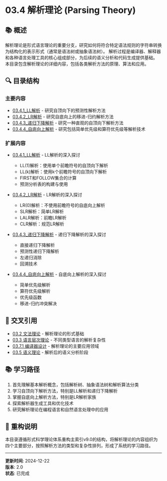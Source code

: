 # 03.4 解析理论 (Parsing Theory)

## 📚 概述

解析理论是形式语言理论的重要分支，研究如何将符合特定语法规则的字符串转换为结构化的表示形式（通常是语法树或抽象语法树）。
解析过程是编译器、解释器和各种语言处理工具的核心组成部分，为后续的语义分析和代码生成提供基础。
本目录包含解析理论的详细内容，包括各类解析方法的原理、算法和应用。

## 🔍 目录结构

### 主要内容

- [03.4.1_LL解析](./03.4.1_LL解析/03.4.1_LL解析.md) - 研究自顶向下的预测性解析方法
- [03.4.2_LR解析](./03.4.2_LR解析/03.4.2_LR解析.md) - 研究自底向上的移进-归约解析方法
- [03.4.3_递归下降解析](./03.4.3_递归下降解析/03.4.3_递归下降解析.md) - 研究一种直观的自顶向下解析方法
- [03.4.4_自底向上解析](./03.4.4_自底向上解析/03.4.4_自底向上解析.md) - 研究包括简单优先级和算符优先级等解析技术

### 扩展内容

- [03.4.1_LL解析](./03.4.1_LL解析/) - LL解析的深入探讨
  - LL(1)解析：使用单个前瞻符号的自顶向下解析
  - LL(k)解析：使用k个前瞻符号的自顶向下解析
  - FIRST和FOLLOW集合的计算
  - 预测分析表的构建与使用
  
- [03.4.2_LR解析](./03.4.2_LR解析/) - LR解析的深入探讨
  - LR(0)解析：不使用前瞻符号的自底向上解析
  - SLR解析：简单LR解析
  - LALR解析：前瞻LR解析
  - CLR解析：规范LR解析
  
- [03.4.3_递归下降解析](./03.4.3_递归下降解析/) - 递归下降解析的深入探讨
  - 直接递归下降解析
  - 预测性递归下降解析
  - 左递归消除
  - 回溯技术
  
- [03.4.4_自底向上解析](./03.4.4_自底向上解析/) - 自底向上解析的深入探讨
  - 简单优先级解析
  - 算符优先级解析
  - 优先级函数
  - 移进-归约冲突解决

## 🔗 交叉引用

- [03.2 文法理论](../03.2_Formal_Grammars/README.md) - 解析理论的形式基础
- [03.3 语言层次理论](../03.3_Language_Hierarchy/README.md) - 不同类型语言的解析复杂性
- [03.7.1 编译器设计](../03.7_Language_Applications/03.7.1_编译器设计.md) - 解析理论的主要应用领域
- [03.5 语义理论](../03.5_Semantics_Theory/README.md) - 解析后的语义分析阶段

## 📚 学习路径

1. 首先理解基本解析概念，包括解析树、抽象语法树和解析算法分类
2. 学习自顶向下解析方法，特别是LL解析和递归下降解析
3. 掌握自底向上解析方法，特别是LR解析家族
4. 探索解析器生成工具和优化技术
5. 研究解析理论在编程语言和自然语言处理中的应用

## 📝 重构说明

本目录遵循形式科学理论体系重构主索引v9.0的结构，将解析理论的内容组织为四个主要部分，按照解析方法的类型和复杂性排列，形成了系统的学习路径。

---

**更新时间**: 2024-12-22  
**版本**: 2.0  
**状态**: 已完成

